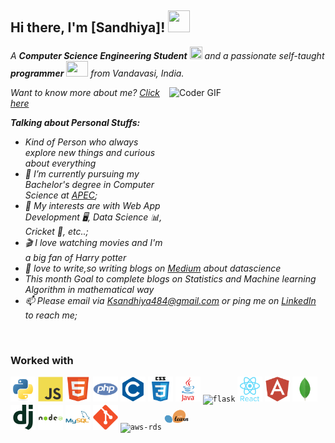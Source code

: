 ## Hi there, I'm [Sandhiya]! <img src="https://raw.githubusercontent.com/TheDudeThatCode/TheDudeThatCode/master/Assets/Hi.gif" width=35 height=35>

<p>
  <em>
    A <b>Computer Science Engineering Student</b> <img src="https://user-images.githubusercontent.com/96000268/152629190-febd637b-2703-4d8d-8ac3-c2473d7f12b6.jpg" width=20 height=20> and a passionate self-taught <b>programmer</b> <img src="https://raw.githubusercontent.com/TheDudeThatCode/TheDudeThatCode/master/Assets/Developer.gif" width=35 height=25> from Vandavasi, India.
  </em>
 </p>

<img align="right" alt="Coder GIF" height=250 width=250 src="https://user-images.githubusercontent.com/96000268/152629190-febd637b-2703-4d8d-8ac3-c2473d7f12b6.jpg" />

<em> Want to know more about me? [Click here](https://www.linkedin.com/in/sandhiya-kumar-534590189//) </em>
<em>
  
**Talking about Personal Stuffs:**

- Kind of Person who always explore new things and curious about everything
- 💼 I’m currently pursuing my Bachelor's degree in Computer Science at [APEC](https://adhiparasakthi.in/);
- 🤔 My interests are with Web App Development 🖥️, Data Science 📊, Cricket 🏏, etc..;
- 🎬 I love watching movies and I'm a big fan of Harry potter <img src="https://user-images.githubusercontent.com/96000268/152629444-5b4b6439-ac17-4da0-8ae4-b04bc32677fa.png" width=15 height=15>
- 💬 love to write,so writing blogs on [Medium](https://medium.com/@ksandhiya484) about datascience
- This month Goal to complete blogs on Statistics and Machine learning Algorithm in mathematical way
- 📫 Please email via Ksandhiya484@gmail.com or ping me on [LinkedIn](https://www.linkedin.com/in/sandhiya-kumar-534590189//) to reach me;
<br/> 
</em>

### Worked with 

<code><img height="40" src="https://raw.githubusercontent.com/devicons/devicon/master/icons/python/python-original.svg" title="python"></code>
<code><img height="40" src="https://raw.githubusercontent.com/devicons/devicon/master/icons/javascript/javascript-original.svg" title="javascript"></code>
<code><img height="40" src="https://raw.githubusercontent.com/devicons/devicon/master/icons/html5/html5-original.svg" title="html5"></code>
<code><img height="40" src="https://raw.githubusercontent.com/devicons/devicon/master/icons/php/php-plain.svg" title="php"></code>
<code><img height="40" src="https://raw.githubusercontent.com/devicons/devicon/master/icons/c/c-plain.svg" title="C"></code>
<code><img height="40" src="https://raw.githubusercontent.com/devicons/devicon/master/icons/css3/css3-original-wordmark.svg" title="css3"></code>
<code><img height="40" src="https://raw.githubusercontent.com/devicons/devicon/master/icons/java/java-original-wordmark.svg" title="java"></code>
<code><img height="40" src="https://www.vectorlogo.zone/logos/pocoo_flask/pocoo_flask-icon.svg" title="flask"></code>
<code><img height="40" src="https://raw.githubusercontent.com/devicons/devicon/master/icons/react/react-original-wordmark.svg" title="react"></code>
<code><img height="40" src="https://raw.githubusercontent.com/devicons/devicon/master/icons/angularjs/angularjs-plain.svg" title="angular"></code>
<code><img height="40" src="https://raw.githubusercontent.com/devicons/devicon/master/icons/mongodb/mongodb-original.svg" title="mongodb"></code>
<code><img height="40" src="https://raw.githubusercontent.com/devicons/devicon/master/icons/django/django-plain.svg" title="django"></code>
<code><img height="40" src="https://raw.githubusercontent.com/devicons/devicon/master/icons/nodejs/nodejs-original-wordmark.svg" title="node.js"></code>
<code><img height="40" src="https://raw.githubusercontent.com/devicons/devicon/master/icons/mysql/mysql-original-wordmark.svg" title="mysql"></code>
<code><img height="40" src="https://raw.githubusercontent.com/devicons/devicon/master/icons/git/git-original.svg" title="git"></code>
<code><img height="40" src="https://cdn.worldvectorlogo.com/logos/aws-rds.svg" title="aws-rds"></code>
<code><img height="40" src="https://raw.githubusercontent.com/github/explore/80688e429a7d4ef2fca1e82350fe8e3517d3494d/topics/scikit-learn/scikit-learn.png" title="sklearn"></code>

